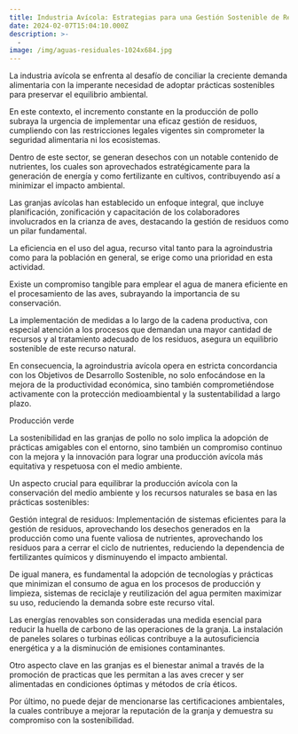 ```yaml
---
title: Industria Avícola: Estrategias para una Gestión Sostenible de Residuos y Conservación Ambiental
date: 2024-02-07T15:04:10.000Z
description: >-
  -
image: /img/aguas-residuales-1024x684.jpg
---
```


La industria avícola se enfrenta al desafío de conciliar la creciente demanda alimentaria con la imperante necesidad de adoptar prácticas sostenibles para preservar el equilibrio ambiental. 

En este contexto, el incremento constante en la producción de pollo subraya la urgencia de implementar una eficaz gestión de residuos, cumpliendo con las restricciones legales vigentes sin comprometer la seguridad alimentaria ni los ecosistemas.

Dentro de este sector, se generan desechos con un notable contenido de nutrientes, los cuales son aprovechados estratégicamente para la generación de energía y como fertilizante en cultivos, contribuyendo así a minimizar el impacto ambiental. 

Las granjas avícolas han establecido un enfoque integral, que incluye planificación, zonificación y capacitación de los colaboradores involucrados en la crianza de aves, destacando la gestión de residuos como un pilar fundamental.

La eficiencia en el uso del agua, recurso vital tanto para la agroindustria como para la población en general, se erige como una prioridad en esta actividad. 

Existe un compromiso tangible para emplear el agua de manera eficiente en el procesamiento de las aves, subrayando la importancia de su conservación.

La implementación de medidas a lo largo de la cadena productiva, con especial atención a los procesos que demandan una mayor cantidad de recursos y al tratamiento adecuado de los residuos, asegura un equilibrio sostenible de este recurso natural.

En consecuencia, la agroindustria avícola opera en estricta concordancia con los Objetivos de Desarrollo Sostenible, no solo enfocándose en la mejora de la productividad económica, sino también comprometiéndose activamente con la protección medioambiental y la sustentabilidad a largo plazo.

Producción verde

La sostenibilidad en las granjas de pollo no solo implica la adopción de prácticas amigables con el entorno, sino también un compromiso continuo con la mejora y la innovación para lograr una producción avícola más equitativa y respetuosa con el medio ambiente.

Un aspecto crucial para equilibrar la producción avícola con la conservación del medio ambiente y los recursos naturales se basa en las prácticas sostenibles:

Gestión integral de residuos: Implementación de sistemas eficientes para la gestión de residuos, aprovechando los desechos generados en la producción como una fuente valiosa de nutrientes, aprovechando los residuos para a cerrar el ciclo de nutrientes, reduciendo la dependencia de fertilizantes químicos y disminuyendo el impacto ambiental.

De igual manera, es fundamental la adopción de tecnologías y prácticas que minimizan el consumo de agua en los procesos de producción y limpieza, sistemas de reciclaje y reutilización del agua permiten maximizar su uso, reduciendo la demanda sobre este recurso vital.

Las energías renovables son consideradas una medida esencial para reducir la huella de carbono de las operaciones de la granja. La instalación de paneles solares o turbinas eólicas contribuye a la autosuficiencia energética y a la disminución de emisiones contaminantes.

Otro aspecto clave en las granjas es el bienestar animal a través de la promoción de practicas que les permitan a las aves crecer y ser alimentadas en condiciones óptimas y métodos de cría éticos.

Por último, no puede dejar de mencionarse las certificaciones ambientales, la cuales contribuye a mejorar la reputación de la granja y demuestra su compromiso con la sostenibilidad.
